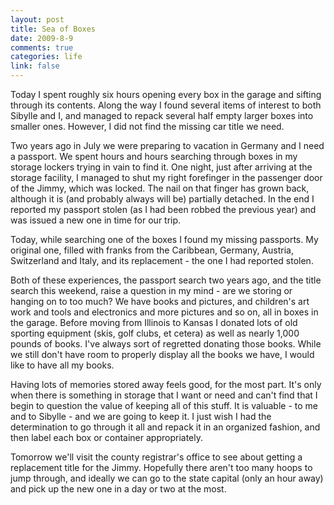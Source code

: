 ```yaml
--- 
layout: post
title: Sea of Boxes
date: 2009-8-9
comments: true
categories: life
link: false
---
```

Today I spent roughly six hours opening every box in the garage and sifting through its contents. Along the way I found several items of interest to both Sibylle and I, and managed to repack several half empty larger boxes into smaller ones. However, I did not find the missing car title we need.

Two years ago in July we were preparing to vacation in Germany and I need a passport. We spent hours and hours searching through boxes in my storage lockers trying in vain to find it. One night, just after arriving at the storage facility, I managed to shut my right forefinger in the passenger door of the Jimmy, which was locked. The nail on that finger has grown back, although it is (and probably always will be) partially detached. In the end I reported my passport stolen (as I had been robbed the previous year) and was issued a new one in time for our trip.

Today, while searching one of the boxes I found my missing passports. My original one, filled with franks from the Caribbean, Germany, Austria, Switzerland and Italy, and its replacement - the one I had reported stolen.

Both of these experiences, the passport search two years ago, and the title search this weekend, raise a question in my mind - are we storing or hanging on to too much? We have books and pictures, and children's art work and tools and electronics and more pictures and so on, all in boxes in the garage. Before moving from Illinois to Kansas I donated lots of old sporting equipment (skis, golf clubs, et cetera) as well as nearly 1,000 pounds of books. I've always sort of regretted donating those books. While we still don't have room to properly display all the books we have, I would like to have all my books.

Having lots of memories stored away feels good, for the most part. It's only when there is something in storage that I want or need and can't find that I begin to question the value of keeping all of this stuff. It is valuable - to me and to Sibylle - and we are going to keep it. I just wish I had the determination to go through it all and repack it in an organized fashion, and then label each box or container appropriately.

Tomorrow we'll visit the county registrar's office to see about getting a replacement title for the Jimmy. Hopefully there aren't too many hoops to jump through, and ideally we can go to the state capital (only an hour away) and pick up the new one in a day or two at the most.
